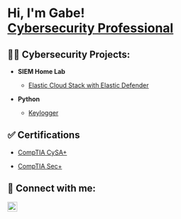 <h1>Hi, I'm Gabe! <br/> <a href="https://www.linkedin.com/in/gabriel-lister/">Cybersecurity Professional</a> </h1>

<h2>👨‍💻 Cybersecurity Projects:</h2>

- <b>SIEM Home Lab</b>
  - [Elastic Cloud Stack with Elastic Defender](https://github.com/GLis86/SIEM-Lab-with-Elastic)
 
- <b>Python</b>
  - [Keylogger](https://github.com/)

<h2>✅ Certifications</h2>

- [CompTIA CySA+](https://www.credly.com/badges/16888e55-9c10-4c8c-8689-2adeef263bb8)

- [CompTIA Sec+](https://www.credly.com/badges/1e514f91-3b85-4593-929d-ea169a74b8da)
  

<h2> 🤳 Connect with me:</h2>

[<img align="left" alt="GabrielLister | LinkedIn" width="22px" src="https://cdn.jsdelivr.net/npm/simple-icons@v3/icons/linkedin.svg" />][linkedin]

[linkedin]: https://linkedin.com/in/gabriel-lister
